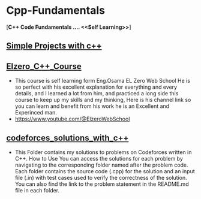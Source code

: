 # Cpp-Fundamentals
[**C++ Code Fundamentals .... &lt;&lt;Self Learning>>**]
## [**Simple Projects with c++**](./Simple_Projects_with_c++)

## [**Elzero_C++_Course**](./Elzero_C++_Course)

* This course is self learning form Eng.Osama EL Zero Web School He is so perfect with his excellent explanation for everything and every details, and I learned a lot from him, and practiced a long side this course to keep up my skills and my thinking, Here is his channel link so you can learn and benefit from his work he is an Excellent and Experinced man. 
* https://www.youtube.com/@ElzeroWebSchool


## [**codeforces_solutions_with_c++**](./codeforces_solutions_with_c++)

* This Folder contains my solutions to problems on Codeforces written in C++. How to Use You can access the solutions for each problem by navigating to the corresponding folder named after the problem code. Each folder contains the source code (.cpp) for the solution and an input file (.in) with test cases used to verify the correctness of the solution. You can also find the link to the problem statement in the README.md file in each folder.
